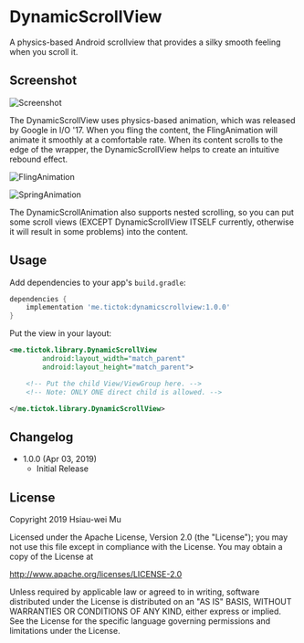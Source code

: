 # DynamicScrollView

A physics-based Android scrollview that provides a silky smooth feeling when you scroll it.

## Screenshot

![Screenshot](./images/screenshot1.gif)

The DynamicScrollView uses physics-based animation, which was released by Google in I/O '17. When you fling the content, the FlingAnimation will animate it smoothly at a comfortable rate. When its content scrolls to the edge of the wrapper, the DynamicScrollView helps to create an intuitive rebound effect.

![FlingAnimation](./images/screenshot2.gif)

![SpringAnimation](./images/screenshot3.gif)

The DynamicScrollAnimation also supports nested scrolling, so you can put some scroll views (EXCEPT DynamicScrollView ITSELF currently, otherwise it will result in some problems) into the content.

## Usage

Add dependencies to your app's `build.gradle`:

```groovy
dependencies {
	implementation 'me.tictok:dynamicscrollview:1.0.0'
}
```

Put the view in your layout:

```xml
<me.tictok.library.DynamicScrollView
        android:layout_width="match_parent"
        android:layout_height="match_parent">

    <!-- Put the child View/ViewGroup here. -->
    <!-- Note: ONLY ONE direct child is allowed. -->

</me.tictok.library.DynamicScrollView>
```

## Changelog

- 1.0.0 (Apr 03, 2019)
  - Initial Release

## License

Copyright 2019 Hsiau-wei Mu

Licensed under the Apache License, Version 2.0 (the "License"); you may not use this file except in compliance with the License. You may obtain a copy of the License at

<http://www.apache.org/licenses/LICENSE-2.0>

Unless required by applicable law or agreed to in writing, software distributed under the License is distributed on an "AS IS" BASIS, WITHOUT WARRANTIES OR CONDITIONS OF ANY KIND, either express or implied. See the License for the specific language governing permissions and limitations under the License.